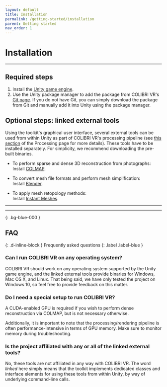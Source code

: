 ```yaml
---
layout: default
title: Installation
permalink: /getting-started/installation
parent: Getting started
nav_order: 1
---
```


# Installation

* * *

## Required steps

1. Install the [Unity game engine](https://unity.com/).
2. Use the Unity package manager to add the package from COLIBRI VR's [Git page](https://github.com/caor-mines-paristech/colibri-vr-unity-package/). If you do not have Git, you can simply download the package from Git and manually add it into Unity using the package manager.

## Optional steps: linked external tools

Using the toolkit's graphical user interface, several external tools can be used from within Unity as part of COLIBRI VR's processing pipeline (see [this section](https://caor-mines-paristech.github.io/colibri-vr/core-components/processing#external-processing-helpers) of the Processing page for more details). These tools have to be installed separately. For simplicity, we recommend downloading the pre-built binaries.

- To perform sparse and dense 3D reconstruction from photographs:<br/>
Install [COLMAP](https://colmap.github.io/).

- To convert mesh file formats and perform mesh simplification:<br/>
Install [Blender](https://www.blender.org/).

- To apply mesh retopology methods:<br/>
Install [Instant Meshes](https://github.com/wjakob/instant-meshes).

* * * 
* * * 
{: .bg-blue-000 }

## FAQ
{: .d-inline-block }
Frequently asked questions
{: .label .label-blue }

### Can I run COLIBRI VR on any operating system?

COLIBRI VR should work on any operating system supported by the Unity game engine, and the linked external tools provide binaries for Windows, Mac OS X, and Linux. That being said, we have only tested the project on Windows 10, so feel free to provide feedback on this matter.

### Do I need a special setup to run COLIBRI VR?

A CUDA-enabled GPU is required if you wish to perform dense reconstruction via COLMAP, but is not necessary otherwise. 

Additionally, it is important to note that the processing/rendering pipeline is often performance-intensive in terms of GPU memory. Make sure to monitor memory during troubleshooting.

### Is the project affiliated with any or all of the linked external tools?

No, these tools are not affiliated in any way with COLIBRI VR. The word *linked* here simply means that the toolkit implements dedicated classes and interface elements for using these tools from within Unity, by way of underlying command-line calls.
